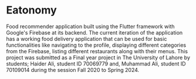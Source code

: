 # Eatonomy
Food recommender application built using the Flutter framework with Google's Firebase at its backend. The current iteration of the application has a working food delivery application that can be used for basic functionalities like navigating to the profile, displaying different categories from the Firebase, listing different restaurants along with their menus. This project was submitted as a Final year project in The University of Lahore by students; Haider Ali, student ID 70069779 and, Muhammad Ali, student ID 70109014 during the session Fall 2020 to Spring 2024.
